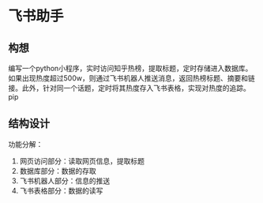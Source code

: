 # 飞书助手
## 构想
编写一个python小程序，实时访问知乎热榜，提取标题，定时存储进入数据库。如果出现热度超过500w，则通过飞书机器人推送消息，返回热榜标题、摘要和链接。此外，针对同一个话题，定时将其热度存入飞书表格，实现对热度的追踪。
pip
## 结构设计
功能分解：
1. 网页访问部分：读取网页信息，提取标题
2. 数据库部分：数据的存取
3. 飞书机器人部分：信息的推送
4. 飞书表格部分：数据的读写